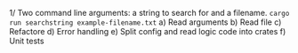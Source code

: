 1/ Two command line arguments: a string to search for and a filename.
`cargo run searchstring example-filename.txt`
    a) Read arguments
    b) Read file
    c) Refactore
    d) Error handling
    e) Split config and read logic code into crates
    f) Unit tests



